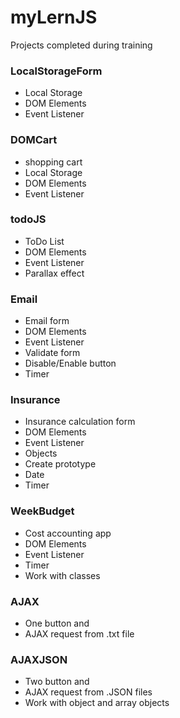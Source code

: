 # myLernJS
Projects completed during training

### LocalStorageForm
* Local Storage 
* DOM Elements
* Event Listener

### DOMCart
* shopping cart
* Local Storage 
* DOM Elements
* Event Listener

### todoJS
* ToDo List
* DOM Elements
* Event Listener
* Parallax effect

### Email
* Email form
* DOM Elements
* Event Listener
* Validate form
* Disable/Enable button
* Timer

### Insurance
* Insurance calculation form
* DOM Elements
* Event Listener
* Objects
* Create prototype
* Date  
* Timer

### WeekBudget
* Cost accounting app
* DOM Elements
* Event Listener
* Timer
* Work with classes

### AJAX
* One button and
* AJAX request from .txt file

### AJAXJSON
* Two button and
* AJAX request from .JSON files 
* Work with object and array objects
